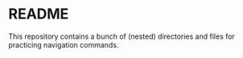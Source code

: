 # README
This repository contains a bunch of (nested) directories and files for
practicing navigation commands.
